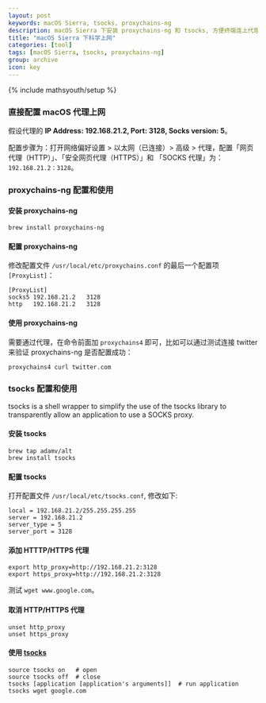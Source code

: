 ```yaml
---
layout: post
keywords: macOS Sierra, tsocks, proxychains-ng
description: macOS Sierra 下安装 proxychains-ng 和 tsocks, 方便终端连上代理
title: "macOS Sierra 下科学上网"
categories: [tool]
tags: [macOS Sierra, tsocks, proxychains-ng]
group: archive
icon: key
---
```

{% include mathsyouth/setup %}


### 直接配置 macOS 代理上网

假设代理的 **IP Address: 192.168.21.2, Port: 3128, Socks version: 5**。

配置步骤为：打开网络偏好设置 > 以太网（已连接）> 高级 > 代理，配置「网页代理（HTTP）」、「安全网页代理（HTTPS）」和 「SOCKS 代理」为：`192.168.21.2：3128`。

### proxychains-ng 配置和使用

#### 安装 proxychains-ng

```
brew install proxychains-ng
```

#### 配置 proxychains-ng

修改配置文件 `/usr/local/etc/proxychains.conf` 的最后一个配置项 `[ProxyList]`：

```
[ProxyList]
socks5 192.168.21.2   3128
http   192.168.21.2   3128
```

#### 使用 proxychains-ng

需要通过代理，在命令前面加 `proxychains4` 即可，比如可以通过测试连接 twitter来验证 proxychains-ng 是否配置成功：

```
proxychains4 curl twitter.com
```

### tsocks 配置和使用

tsocks is a shell wrapper to simplify the use of the tsocks library to
transparently allow an application to use a SOCKS proxy.

#### 安装 tsocks

```
brew tap adamv/alt
brew install tsocks
```

#### 配置 tsocks

打开配置文件 `/usr/local/etc/tsocks.conf`, 修改如下:

```
local = 192.168.21.2/255.255.255.255
server = 192.168.21.2
server_type = 5
server_port = 3128
```

#### 添加 HTTTP/HTTPS 代理

```
export http_proxy=http://192.168.21.2:3128
export https_proxy=http://192.168.21.2:3128
```

测试 `wget www.google.com`。

#### 取消 HTTP/HTTPS 代理

```
unset http_proxy
unset https_proxy
```

#### 使用 [tsocks](http://manpages.ubuntu.com/manpages/precise/man1/tsocks.1.html)

```
source tsocks on   # open
source tsocks off  # close
tsocks [application [application's arguments]]  # run application
tsocks wget google.com
```
